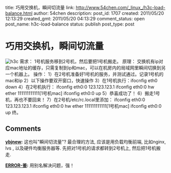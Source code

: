 title: 巧用交换机，瞬间切流量
link: http://www.54chen.com/_linux_/h3c-load-balance.html
author: 54chen
description: 
post_id: 1707
created: 2011/05/20 12:13:29
created_gmt: 2011/05/20 04:13:29
comment_status: open
post_name: h3c-load-balance
status: publish
post_type: post

# 巧用交换机，瞬间切流量

![h3c](http://img04.taobaocdn.com/imgextra/i4/T1_NWcXbNXXXcQbh6a_121410.jpg) 需求： 1号机服务移到2号机，然后要把1号机搬走。 原理： 交换机有ip对应mac地址的缓存，只需复制到ip和mac，可以在机房内的局域网里瞬间切换到另一个机器上。 操作： 1）在2号机准备好1号机的服务，并测试通过。记录1号机的mac和ip 2）以下操作要双开窗口，快速操作 3）在1号机执行：ifocnfig eth0 down 4）在2号机执行： ifconfig eth0:0 123.123.123.1 ifconfig eth0:0 hw ether 111111111111[1号机mac] ifconfig eth0:0 up 5）恭喜成功了！ 6）搬走1号机，再也不要回来！ 7）在2号机/etc/rc.local里添加： ifconfig eth0:0 123.123.123.1 ifconfig eth0:0 hw ether 111111111111[1号机mac] ifconfig eth0:0 up 终。

## Comments

**[ybjnew](#15442 "2013-03-19 17:02:41"):** 这也叫"瞬间切流量"? 最合理的方法, 应该是用负载均衡前端, 比如nginx, lvs , 以及硬件均衡服务器等. 先把对1号机的请求都转到2号机上, 然后把1号机搬走.

**[ERROR-鉴](#13570 "2011-05-24 10:58:53"):** 用别名解决问题，强！

